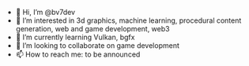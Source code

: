 - 👋 Hi, I’m @bv7dev
- 👀 I’m interested in 3d graphics, machine learning, procedural content generation, web and game development, web3
- 🌱 I’m currently learning Vulkan, bgfx
- 💞️ I’m looking to collaborate on game development
- 📫 How to reach me: to be announced
